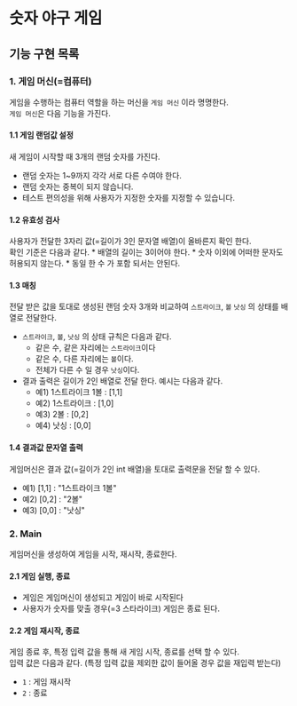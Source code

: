 # 숫자 야구 게임

## 기능 구현 목록
### 1. 게임 머신(=컴퓨터)
게임을 수행하는 컴퓨터 역할을 하는 머신을 `게임 머신` 이라 명명한다.   
`게임 머신`은 다음 기능을 가진다.

#### 1.1 게임 랜덤값 설정
새 게임이 시작할 때 3개의 랜덤 숫자를 가진다.
* 랜덤 숫자는 1~9까지 각각 서로 다른 수여야 한다.
* 랜덤 숫자는 중복이 되지 않습니다. 
* 테스트 편의성을 위해 사용자가 지정한 숫자를 지정할 수 있습니다.

#### 1.2 유효성 검사 
사용자가 전달한 3자리 값(=길이가 3인 문자열 배열)이 올바른지 확인 한다.  
확인 기준은 다음과 같다.
    * 배열의 길이는 3이어야 한다.
    * 숫자 이외에 어떠한 문자도 허용되지 않는다.
    * 동일 한 수 가 포함 되서는 안된다.
     
#### 1.3 매칭 
전달 받은 값을 토대로 생성된 랜덤 숫자 3개와 비교하여 `스트라이크`, `볼` `낫싱` 의 상태를 배열로 전달한다.  
* `스트라이크`, `볼`, `낫싱` 의 상태 규칙은 다음과 같다.
    * 같은 수, 같은 자리에는 `스트라이크`이다
    * 같은 수, 다른 자리에는 `볼`이다.
    * 전체가 다른 수 일 경우 `낫싱`이다.
* 결과 출력은 길이가 2인 배열로 전달 한다. 예시는 다음과 같다.
    * 예1) 1스트라이크 1볼 : [1,1]
    * 예2) 1스트라이크 : [1,0]
    * 예3) 2볼 : [0,2]
    * 예4) 낫싱 : [0,0]
    
#### 1.4 결과값 문자열 출력
게임머신은 결과 값(=길이가 2인 int 배열)을 토대로 출력문을 전달 할 수 있다.
* 예1) [1,1] : "1스트라이크 1볼"
* 예2) [0,2] : "2볼"
* 예3) [0,0] : "낫싱"

### 2. Main
게임머신을 생성하여 게임을 시작, 재시작, 종료한다.

#### 2.1 게임 실행, 종료
* 게임은 게임머신이 생성되고 게임이 바로 시작된다
* 사용자가 숫자를 맞출 경우(=3 스타라이크) 게임은 종료 된다.

#### 2.2 게임 재시작, 종료
게임 종료 후, 특정 입력 값을 통해 새 게임 시작, 종료를 선택 할 수 있다.  
입력 값은 다음과 같다. (특정 입력 값을 제외한 값이 들어올 경우 값을 재입력 받는다)
* `1` : 게임 재시작
* `2` : 종료 
